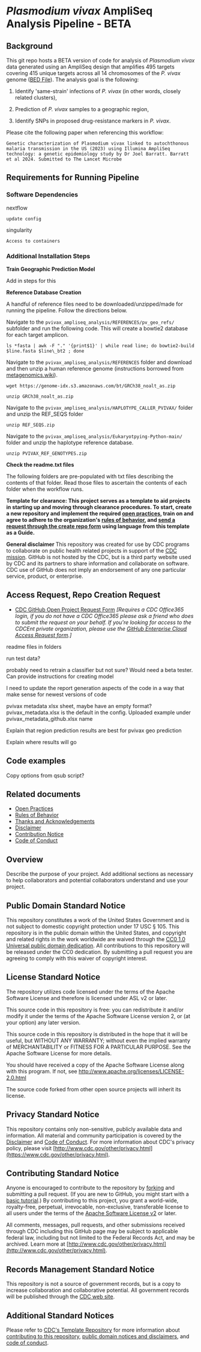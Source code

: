 # *Plasmodium vivax* AmpliSeq Analysis Pipeline - BETA

## Background

This git repo hosts a BETA version of code for analysis of *Plasmodium vivax* data generated using an AmpliSeq design that amplifies 495 targets covering 415 unique targets across all 14 chromosomes of the *P. vivax* genome ([BED File](./AmpliSeq_Design.bed)). The analysis goal is the following:
    
1) Identify 'same-strain' infections of *P. vivax* (in other words, closely related clusters),

2) Prediction of *P. vivax* samples to a geographic region,

3) Identify SNPs in proposed drug-resistance markers in *P. vivax*.

Please cite the following paper when referencing this workflow:

`Genetic characterization of Plasmodium vivax linked to autochthonous malaria transmission in the US (2023) using Illumina AmpliSeq technology: a genetic epidemiology study by Dr Joel Barratt. Barratt et al 2024. Submitted to The Lancet Microbe`



## Requirements for Running Pipeline

### Software Dependencies
nextflow
    
    update config

singularity

    Access to containers

### Additional Installation Steps

**Train Geographic Prediction Model**

Add in steps for this

**Reference Database Creation**

A handful of reference files need to be downloaded/unzipped/made for running the pipeline. Follow the directions below.

Navigate to the `pvivax_ampliseq_analysis/REFERENCES/pv_geo_refs/` subfolder and run the following code. This will create a bowtie2 database for each target amplicon.

    ls *fasta | awk -F "." '{print$1}' | while read line; do bowtie2-build $line.fasta $line\_bt2 ; done

Navigate to the `pvivax_ampliseq_analysis/REFERENCES` folder and download and then unzip a human reference genome (instructions borrowed from [metagenomics.wiki](https://www.metagenomics.wiki/tools/short-read/remove-host-sequences)).

    wget https://genome-idx.s3.amazonaws.com/bt/GRCh38_noalt_as.zip

    unzip GRCh38_noalt_as.zip

Navigate to the `pvivax_ampliseq_analysis/HAPLOTYPE_CALLER_PVIVAX/` folder and unzip the REF_SEQS folder

    unzip REF_SEQS.zip

Navigate to the `pvivax_ampliseq_analysis/Eukaryotpying-Python-main/` folder and unzip the haplotype reference database.

    unzip PVIVAX_REF_GENOTYPES.zip

**Check the readme.txt files**

The following folders are pre-populated with txt files describing the contents of that folder. Read those files to ascertain the contents of each folder when the workflow runs.



**Template for clearance: This project serves as a template to aid projects in starting up and moving through clearance procedures. To start, create a new repository and implement the required [open practices](open_practices.md), train on and agree to adhere to the organization's [rules of behavior](rules_of_behavior.md), and [send a request through the create repo form](https://forms.office.com/Pages/ResponsePage.aspx?id=aQjnnNtg_USr6NJ2cHf8j44WSiOI6uNOvdWse4I-C2NUNk43NzMwODJTRzA4NFpCUk1RRU83RTFNVi4u) using language from this template as a Guide.**

**General disclaimer** This repository was created for use by CDC programs to collaborate on public health related projects in support of the [CDC mission](https://www.cdc.gov/about/organization/mission.htm).  GitHub is not hosted by the CDC, but is a third party website used by CDC and its partners to share information and collaborate on software. CDC use of GitHub does not imply an endorsement of any one particular service, product, or enterprise. 

## Access Request, Repo Creation Request

* [CDC GitHub Open Project Request Form](https://forms.office.com/Pages/ResponsePage.aspx?id=aQjnnNtg_USr6NJ2cHf8j44WSiOI6uNOvdWse4I-C2NUNk43NzMwODJTRzA4NFpCUk1RRU83RTFNVi4u) _[Requires a CDC Office365 login, if you do not have a CDC Office365 please ask a friend who does to submit the request on your behalf. If you're looking for access to the CDCEnt private organization, please use the [GitHub Enterprise Cloud Access Request form](https://forms.office.com/Pages/ResponsePage.aspx?id=aQjnnNtg_USr6NJ2cHf8j44WSiOI6uNOvdWse4I-C2NUQjVJVDlKS1c0SlhQSUxLNVBaOEZCNUczVS4u).]_




readme files in folders



run test data?

probably need to retrain a classifier but not sure? Would need a beta tester. Can provide instructions for creating model

I need to update the report generation aspects of the code in a way that make sense for newest versions of code

pvivax metadata xlsx sheet, maybe have an empty format?
    pvivax_metadata.xlsx is the default in the config. Uploaded example under pvivax_metadata_github.xlsx name

Explain that region prediction results are best for pvivax geo prediction

Explain where results will go

## Code examples

Copy options from qsub script?



## Related documents

* [Open Practices](open_practices.md)
* [Rules of Behavior](rules_of_behavior.md)
* [Thanks and Acknowledgements](thanks.md)
* [Disclaimer](DISCLAIMER.md)
* [Contribution Notice](CONTRIBUTING.md)
* [Code of Conduct](code-of-conduct.md)

## Overview

Describe the purpose of your project. Add additional sections as necessary to help collaborators and potential collaborators understand and use your project.
  
## Public Domain Standard Notice
This repository constitutes a work of the United States Government and is not
subject to domestic copyright protection under 17 USC § 105. This repository is in
the public domain within the United States, and copyright and related rights in
the work worldwide are waived through the [CC0 1.0 Universal public domain dedication](https://creativecommons.org/publicdomain/zero/1.0/).
All contributions to this repository will be released under the CC0 dedication. By
submitting a pull request you are agreeing to comply with this waiver of
copyright interest.

## License Standard Notice
The repository utilizes code licensed under the terms of the Apache Software
License and therefore is licensed under ASL v2 or later.

This source code in this repository is free: you can redistribute it and/or modify it under
the terms of the Apache Software License version 2, or (at your option) any
later version.

This source code in this repository is distributed in the hope that it will be useful, but WITHOUT ANY
WARRANTY; without even the implied warranty of MERCHANTABILITY or FITNESS FOR A
PARTICULAR PURPOSE. See the Apache Software License for more details.

You should have received a copy of the Apache Software License along with this
program. If not, see http://www.apache.org/licenses/LICENSE-2.0.html

The source code forked from other open source projects will inherit its license.

## Privacy Standard Notice
This repository contains only non-sensitive, publicly available data and
information. All material and community participation is covered by the
[Disclaimer](DISCLAIMER.md)
and [Code of Conduct](code-of-conduct.md).
For more information about CDC's privacy policy, please visit [http://www.cdc.gov/other/privacy.html](https://www.cdc.gov/other/privacy.html).

## Contributing Standard Notice
Anyone is encouraged to contribute to the repository by [forking](https://help.github.com/articles/fork-a-repo)
and submitting a pull request. (If you are new to GitHub, you might start with a
[basic tutorial](https://help.github.com/articles/set-up-git).) By contributing
to this project, you grant a world-wide, royalty-free, perpetual, irrevocable,
non-exclusive, transferable license to all users under the terms of the
[Apache Software License v2](http://www.apache.org/licenses/LICENSE-2.0.html) or
later.

All comments, messages, pull requests, and other submissions received through
CDC including this GitHub page may be subject to applicable federal law, including but not limited to the Federal Records Act, and may be archived. Learn more at [http://www.cdc.gov/other/privacy.html](http://www.cdc.gov/other/privacy.html).

## Records Management Standard Notice
This repository is not a source of government records, but is a copy to increase
collaboration and collaborative potential. All government records will be
published through the [CDC web site](http://www.cdc.gov).

## Additional Standard Notices
Please refer to [CDC's Template Repository](https://github.com/CDCgov/template) for more information about [contributing to this repository](https://github.com/CDCgov/template/blob/main/CONTRIBUTING.md), [public domain notices and disclaimers](https://github.com/CDCgov/template/blob/main/DISCLAIMER.md), and [code of conduct](https://github.com/CDCgov/template/blob/main/code-of-conduct.md).

